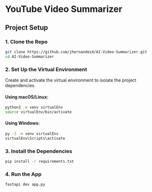 # YouTube Video Summarizer  

## Project Setup
### 1. Clone the Repo
```bash
git clone https://github.com/jhernandez4/AI-Video-Summarizer.git
cd AI-Video-Summarizer
```

### 2. Set Up the Virtual Environment

Create and activate the virtual environment to isolate the project dependencies.

#### Using macOS/Linux:

```bash
python3 -m venv virtualEnv
source virtualEnv/bin/activate
```

#### Using Windows:

```bash
py -3 -m venv virtualEnv
virtualEnv\Scripts\activate
```

### 3. Install the Dependencies

```bash
pip install -r requirements.txt
```

### 4. Run the App

```bash
fastapi dev app.py
```